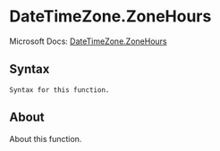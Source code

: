 ---
---

# DateTimeZone.ZoneHours

Microsoft Docs: [DateTimeZone.ZoneHours](https://docs.microsoft.com/en-us/powerquery-m/datetimezone-zonehours)

## Syntax

```
Syntax for this function.
```

## About

About this function.

